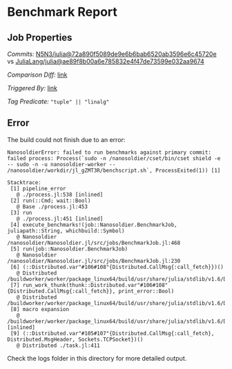 # Benchmark Report

## Job Properties

*Commits:* [N5N3/julia@72a890f5089de9e6b6bab6520ab3596e6c45720e](https://github.com/N5N3/julia/commit/72a890f5089de9e6b6bab6520ab3596e6c45720e) vs [JuliaLang/julia@ae89f8b00a6e785832e4f47de73599e032aa9674](https://github.com/JuliaLang/julia/commit/ae89f8b00a6e785832e4f47de73599e032aa9674)

*Comparison Diff:* [link](https://github.com/JuliaLang/julia/compare/ae89f8b00a6e785832e4f47de73599e032aa9674..N5N3/julia:72a890f5089de9e6b6bab6520ab3596e6c45720e)

*Triggered By:* [link](https://github.com/JuliaLang/julia/pull/45672#issuecomment-1159349201)

*Tag Predicate:* `"tuple" || "linalg"`

## Error

The build could not finish due to an error:

```
NanosoldierError: failed to run benchmarks against primary commit: failed process: Process(`sudo -n /nanosoldier/cset/bin/cset shield -e -- sudo -n -u nanosoldier-worker -- /nanosoldier/workdir/jl_gZMT3R/benchscript.sh`, ProcessExited(1)) [1]

Stacktrace:
 [1] pipeline_error
   @ ./process.jl:538 [inlined]
 [2] run(::Cmd; wait::Bool)
   @ Base ./process.jl:453
 [3] run
   @ ./process.jl:451 [inlined]
 [4] execute_benchmarks!(job::Nanosoldier.BenchmarkJob, juliapath::String, whichbuild::Symbol)
   @ Nanosoldier /nanosoldier/Nanosoldier.jl/src/jobs/BenchmarkJob.jl:468
 [5] run(job::Nanosoldier.BenchmarkJob)
   @ Nanosoldier /nanosoldier/Nanosoldier.jl/src/jobs/BenchmarkJob.jl:230
 [6] (::Distributed.var"#106#108"{Distributed.CallMsg{:call_fetch}})()
   @ Distributed /buildworker/worker/package_linux64/build/usr/share/julia/stdlib/v1.6/Distributed/src/process_messages.jl:278
 [7] run_work_thunk(thunk::Distributed.var"#106#108"{Distributed.CallMsg{:call_fetch}}, print_error::Bool)
   @ Distributed /buildworker/worker/package_linux64/build/usr/share/julia/stdlib/v1.6/Distributed/src/process_messages.jl:63
 [8] macro expansion
   @ /buildworker/worker/package_linux64/build/usr/share/julia/stdlib/v1.6/Distributed/src/process_messages.jl:278 [inlined]
 [9] (::Distributed.var"#105#107"{Distributed.CallMsg{:call_fetch}, Distributed.MsgHeader, Sockets.TCPSocket})()
   @ Distributed ./task.jl:411
```

Check the logs folder in this directory for more detailed output.

